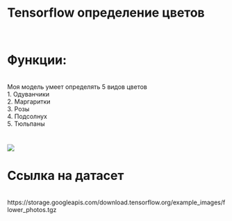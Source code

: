 <h1>Tensorflow определение цветов</h1><br>
<h1>Функции:</h1><br>
Моя модель умеет определять 5 видов цветов <br>
1. Одуванчики<br>
2. Маргаритки<br>
3. Розы<br>
4. Подсолнух<br>
5. Тюльпаны<br>
<h1></h1>
<img src="https://github.com/Vova2808/TensorFlow_Flowers/assets/96084748/4b6de259-f53c-4288-9a8d-8c25a9f8921e"><br>
<h1>Ссылка на датасет</h1><br>
https://storage.googleapis.com/download.tensorflow.org/example_images/flower_photos.tgz<br>
